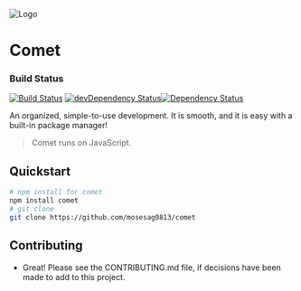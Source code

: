 ![Logo](https://raw.githubusercontent.com/mosesag0813/comet/master/resources/Drawing%20(1).png)
# Comet

### Build Status
[![Build Status](https://travis-ci.org/comet-dev/comet.svg?branch=master)](https://travis-ci.org/comet-dev/comet) [![devDependency Status](https://david-dm.org/comet-dev/comet/dev-status.svg)](https://david-dm.org/mosesag0813/comet#info=devDependencies)[![Dependency Status](https://david-dm.org/comet-dev/comet.svg)](https://david-dm.org/mosesag0813/comet)

An organized, simple-to-use development. It is smooth, and it is easy with a built-in package manager!
> Comet runs on JavaScript.

## Quickstart

```sh
# npm install for comet
npm install comet
# git clone
git clone https://github.com/mosesag0813/comet
```
## Contributing
- Great! Please see the CONTRIBUTING.md file, if decisions have been made to add to this project.

